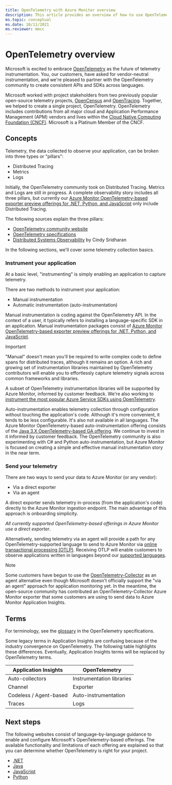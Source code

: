 ```yaml
---
title: OpenTelemetry with Azure Monitor overview 
description: This article provides an overview of how to use OpenTelemetry with Azure Monitor.
ms.topic: conceptual
ms.date: 10/11/2021
ms.reviewer: mmcc
---
```


# OpenTelemetry overview

Microsoft is excited to embrace [OpenTelemetry](https://opentelemetry.io/) as the future of telemetry instrumentation. You, our customers, have asked for vendor-neutral instrumentation, and we're pleased to partner with the OpenTelemetry community to create consistent APIs and SDKs across languages.

Microsoft worked with project stakeholders from two previously popular open-source telemetry projects, [OpenCensus](https://opencensus.io/) and [OpenTracing](https://opentracing.io/). Together, we helped to create a single project, OpenTelemetry. OpenTelemetry includes contributions from all major cloud and Application Performance Management (APM) vendors and lives within the [Cloud Native Computing Foundation (CNCF)](https://www.cncf.io/). Microsoft is a Platinum Member of the CNCF.

## Concepts

Telemetry, the data collected to observe your application, can be broken into three types or "pillars":

- Distributed Tracing
- Metrics
- Logs

Initially, the OpenTelemetry community took on Distributed Tracing. Metrics and Logs are still in progress. A complete observability story includes all three pillars, but currently our [Azure Monitor OpenTelemetry-based exporter preview offerings for .NET, Python, and JavaScript](opentelemetry-enable.md) only include Distributed Tracing.

The following sources explain the three pillars:

- [OpenTelemetry community website](https://opentelemetry.io/docs/concepts/data-collection/)
- [OpenTelemetry specifications](https://github.com/open-telemetry/opentelemetry-specification/blob/main/specification/overview.md)
- [Distributed Systems Observability](https://www.oreilly.com/library/view/distributed-systems-observability/9781492033431/ch04.html) by Cindy Sridharan

In the following sections, we'll cover some telemetry collection basics.

### Instrument your application

At a basic level, "instrumenting" is simply enabling an application to capture telemetry.

There are two methods to instrument your application:

- Manual instrumentation
- Automatic instrumentation (auto-instrumentation)

Manual instrumentation is coding against the OpenTelemetry API. In the context of a user, it typically refers to installing a language-specific SDK in an application. Manual instrumentation packages consist of [Azure Monitor OpenTelemetry-based exporter preview offerings for .NET, Python, and JavaScript](opentelemetry-enable.md).

> [!IMPORTANT]
> "Manual" doesn't mean you'll be required to write complex code to define spans for distributed traces, although it remains an option. A rich and growing set of instrumentation libraries maintained by OpenTelemetry contributors will enable you to effortlessly capture telemetry signals across common frameworks and libraries.
>
> A subset of OpenTelemetry instrumentation libraries will be supported by Azure Monitor, informed by customer feedback. We're also working to [instrument the most popular Azure Service SDKs using OpenTelemetry](https://devblogs.microsoft.com/azure-sdk/introducing-experimental-opentelemetry-support-in-the-azure-sdk-for-net/).

Auto-instrumentation enables telemetry collection through configuration without touching the application's code. Although it's more convenient, it tends to be less configurable. It's also not available in all languages. The Azure Monitor OpenTelemetry-based auto-instrumentation offering consists of the [Java 3.X OpenTelemetry-based GA offering](java-in-process-agent.md). We continue to invest in it informed by customer feedback. The OpenTelemetry community is also experimenting with C# and Python auto-instrumentation, but Azure Monitor is focused on creating a simple and effective manual instrumentation story in the near term.

### Send your telemetry

There are two ways to send your data to Azure Monitor (or any vendor):

- Via a direct exporter
- Via an agent

A direct exporter sends telemetry in-process (from the application's code) directly to the Azure Monitor ingestion endpoint. The main advantage of this approach is onboarding simplicity.

*All currently supported OpenTelemetry-based offerings in Azure Monitor use a direct exporter*.

Alternatively, sending telemetry via an agent will provide a path for any OpenTelemetry-supported language to send to Azure Monitor via [online transactional processing (OTLP)](https://github.com/open-telemetry/opentelemetry-specification/blob/main/specification/protocol/README.md). Receiving OTLP will enable customers to observe applications written in languages beyond our [supported languages](platforms.md).

> [!NOTE]
> Some customers have begun to use the [OpenTelemetry-Collector](https://github.com/open-telemetry/opentelemetry-collector/blob/main/docs/design.md) as an agent alternative even though Microsoft doesn't officially support the "via an agent" approach for application monitoring yet. In the meantime, the open-source community has contributed an OpenTelemetry-Collector Azure Monitor exporter that some customers are using to send data to Azure Monitor Application Insights.

## Terms

For terminology, see the [glossary](https://github.com/open-telemetry/opentelemetry-specification/blob/main/specification/glossary.md) in the OpenTelemetry specifications.

Some legacy terms in Application Insights are confusing because of the industry convergence on OpenTelemetry. The following table highlights these differences. Eventually, Application Insights terms will be replaced by OpenTelemetry terms.

Application Insights | OpenTelemetry
------ | ------
Auto-collectors | Instrumentation libraries
Channel | Exporter
Codeless / Agent-based | Auto-instrumentation
Traces | Logs

## Next steps

The following websites consist of language-by-language guidance to enable and configure Microsoft's OpenTelemetry-based offerings. The available functionality and limitations of each offering are explained so that you can determine whether OpenTelemetry is right for your project.

- [.NET](opentelemetry-enable.md)
- [Java](java-in-process-agent.md)
- [JavaScript](opentelemetry-enable.md)
- [Python](opentelemetry-enable.md)

